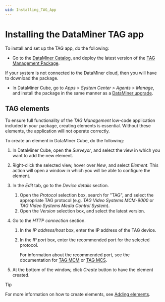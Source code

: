```yaml
---
uid: Installing_TAG_App
---
```


# Installing the DataMiner TAG app

To install and set up the TAG app, do the following:

- Go to the [DataMiner Catalog](https://catalog.dataminer.services/), and deploy the latest version of the [TAG Management Package](https://catalog.dataminer.services/details/package/6076).

If your system is not connected to the DataMiner cloud, then you will have to download the package.
   
- In DataMiner Cube, go to *Apps > System Center > Agents > Manage*, and install the package in the same manner as a [DataMiner upgrade](xref:Upgrading_a_DataMiner_Agent_in_System_Center).

## TAG elements

To ensure full functionality of the *TAG Management* low-code application included in your package, creating elements is essential. Without these elements, the application will not operate correctly.

To create an element in DataMiner Cube, do the following:

1. In DataMiner Cube, open the *Surveyor*, and select the view in which you want to add the new element.

1. Right-click the selected view, hover over *New*, and select *Element*. This action will open a window in which you will be able to configure the element.

1. In the *Edit* tab, go to the *Device details* section.

   1. Open the *Protocol* selection box, search for "TAG", and select the appropriate TAG protocol (e.g. *TAG Video Systems MCM-9000* or *TAG Video Systems Media Control System*).
   1. Open the *Version* selection box, and select the latest version.

1. Go to the *HTTP connection* section.

   1. In the *IP address/host* box, enter the IP address of the TAG device.
   1. In the *IP port* box, enter the recommended port for the selected protocol.

      For information about the recommended port, see the documentation for [TAG MCM](https://catalog.dataminer.services/details/connector/1923) or [TAG MCS](https://catalog.dataminer.services/details/connector/8160).

1. At the bottom of the window, click *Create* button to have the element created.

> [!TIP]
> For more information on how to create elements, see [Adding elements](xref:Adding_elements).
